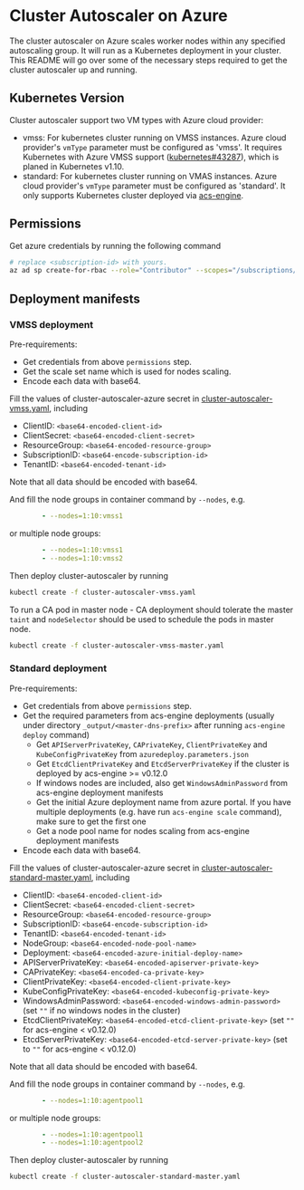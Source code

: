 # Cluster Autoscaler on Azure

The cluster autoscaler on Azure scales worker nodes within any specified autoscaling group. It will run as a Kubernetes deployment in your cluster. This README will go over some of the necessary steps required to get the cluster autoscaler up and running.

## Kubernetes Version

Cluster autoscaler support two VM types with Azure cloud provider:

- vmss: For kubernetes cluster running on VMSS instances. Azure cloud provider's `vmType` parameter must be configured as 'vmss'. It requires Kubernetes with Azure VMSS support ([kubernetes#43287](https://github.com/kubernetes/kubernetes/issues/43287)), which is planed in Kubernetes v1.10.
- standard: For kubernetes cluster running on VMAS instances. Azure cloud provider's `vmType` parameter must be configured as 'standard'. It only supports Kubernetes cluster deployed via [acs-engine](https://github.com/Azure/acs-engine).

## Permissions

Get azure credentials by running the following command

```sh
# replace <subscription-id> with yours.
az ad sp create-for-rbac --role="Contributor" --scopes="/subscriptions/<subscription-id>" --output json
```

## Deployment manifests

### VMSS deployment

Pre-requirements:

- Get credentials from above `permissions` step.
- Get the scale set name which is used for nodes scaling.
- Encode each data with base64.

Fill the values of cluster-autoscaler-azure secret in [cluster-autoscaler-vmss.yaml](cluster-autoscaler-vmss.yaml), including

- ClientID: `<base64-encoded-client-id>`
- ClientSecret: `<base64-encoded-client-secret>`
- ResourceGroup: `<base64-encoded-resource-group>`
- SubscriptionID: `<base64-encode-subscription-id>`
- TenantID: `<base64-encoded-tenant-id>`

Note that all data should be encoded with base64.

And fill the node groups in container command by `--nodes`, e.g.

```yaml
        - --nodes=1:10:vmss1
```

or multiple node groups:

```yaml
        - --nodes=1:10:vmss1
        - --nodes=1:10:vmss2
```

Then deploy cluster-autoscaler by running

```sh
kubectl create -f cluster-autoscaler-vmss.yaml
```

To run a CA pod in master node - CA deployment should tolerate the master `taint` and `nodeSelector` should be used to schedule the pods in master node.

```sh
kubectl create -f cluster-autoscaler-vmss-master.yaml
```

### Standard deployment

Pre-requirements:

- Get credentials from above `permissions` step.
- Get the required parameters from acs-engine deployments (usually under directory `_output/<master-dns-prefix>` after running `acs-engine deploy` command)
  - Get `APIServerPrivateKey`, `CAPrivateKey`, `ClientPrivateKey` and `KubeConfigPrivateKey` from `azuredeploy.parameters.json`
  - Get `EtcdClientPrivateKey` and `EtcdServerPrivateKey` if the cluster is deployed by acs-engine >= v0.12.0
  - If windows nodes are included, also get `WindowsAdminPassword` from acs-engine deployment manifests
  - Get the initial Azure deployment name from azure portal. If you have multiple deployments (e.g. have run `acs-engine scale` command), make sure to get the first one
  - Get a node pool name for nodes scaling from acs-engine deployment manifests
- Encode each data with base64.

Fill the values of cluster-autoscaler-azure secret in [cluster-autoscaler-standard-master.yaml](cluster-autoscaler-standard-master.yaml), including

- ClientID: `<base64-encoded-client-id>`
- ClientSecret: `<base64-encoded-client-secret>`
- ResourceGroup: `<base64-encoded-resource-group>`
- SubscriptionID: `<base64-encode-subscription-id>`
- TenantID: `<base64-encoded-tenant-id>`
- NodeGroup: `<base64-encoded-node-pool-name>`
- Deployment: `<base64-encoded-azure-initial-deploy-name>`
- APIServerPrivateKey: `<base64-encoded-apiserver-private-key>`
- CAPrivateKey: `<base64-encoded-ca-private-key>`
- ClientPrivateKey: `<base64-encoded-client-private-key>`
- KubeConfigPrivateKey: `<base64-encoded-kubeconfig-private-key>`
- WindowsAdminPassword: `<base64-encoded-windows-admin-password>` (set `""` if no windows nodes in the cluster)
- EtcdClientPrivateKey: `<base64-encoded-etcd-client-private-key>` (set `""` for acs-engine < v0.12.0)
- EtcdServerPrivateKey: `<base64-encoded-etcd-server-private-key>` (set to `""` for acs-engine < v0.12.0)

Note that all data should be encoded with base64.

And fill the node groups in container command by `--nodes`, e.g.

```yaml
        - --nodes=1:10:agentpool1
```

or multiple node groups:

```yaml
        - --nodes=1:10:agentpool1
        - --nodes=1:10:agentpool2
```

Then deploy cluster-autoscaler by running

```sh
kubectl create -f cluster-autoscaler-standard-master.yaml
```
